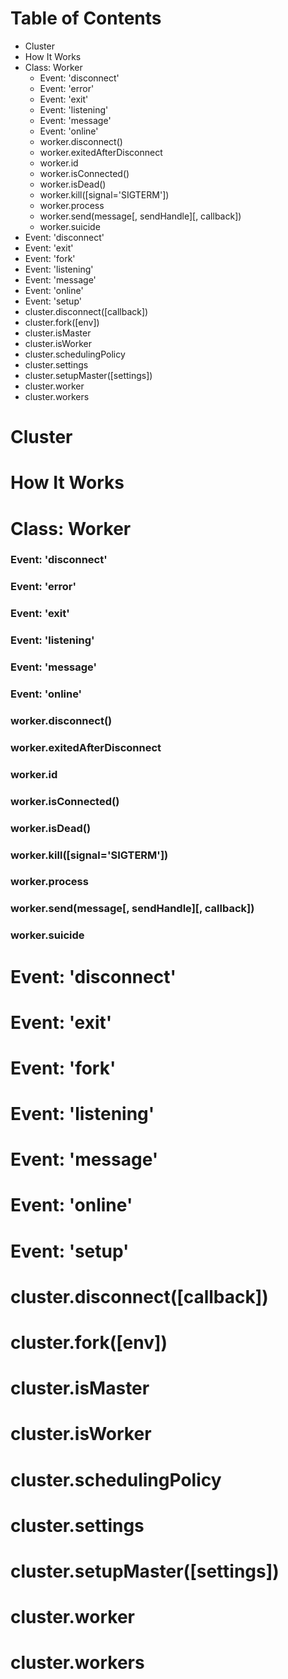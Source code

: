 # Table of Contents

 - Cluster
  - How It Works
  - Class: Worker
    - Event: 'disconnect'
    - Event: 'error'
    - Event: 'exit'
    - Event: 'listening'
    - Event: 'message'
    - Event: 'online'
    - worker.disconnect()
    - worker.exitedAfterDisconnect
    - worker.id
    - worker.isConnected()
    - worker.isDead()
    - worker.kill([signal='SIGTERM'])
    - worker.process
    - worker.send(message[, sendHandle][, callback])
    - worker.suicide
  - Event: 'disconnect'
  - Event: 'exit'
  - Event: 'fork'
  - Event: 'listening'
  - Event: 'message'
  - Event: 'online'
  - Event: 'setup'
  - cluster.disconnect([callback])
  - cluster.fork([env])
  - cluster.isMaster
  - cluster.isWorker
  - cluster.schedulingPolicy
  - cluster.settings
  - cluster.setupMaster([settings])
  - cluster.worker
  - cluster.workers


# Cluster
# How It Works
# Class: Worker
### Event: 'disconnect'
### Event: 'error'
### Event: 'exit'
### Event: 'listening'
### Event: 'message'
### Event: 'online'
### worker.disconnect()
### worker.exitedAfterDisconnect
### worker.id
### worker.isConnected()
### worker.isDead()
### worker.kill([signal='SIGTERM'])
### worker.process
### worker.send(message[, sendHandle][, callback])
### worker.suicide
# Event: 'disconnect'
# Event: 'exit'
# Event: 'fork'
# Event: 'listening'
# Event: 'message'
# Event: 'online'
# Event: 'setup'
# cluster.disconnect([callback])
# cluster.fork([env])
# cluster.isMaster
# cluster.isWorker
# cluster.schedulingPolicy
# cluster.settings
# cluster.setupMaster([settings])
# cluster.worker
# cluster.workers